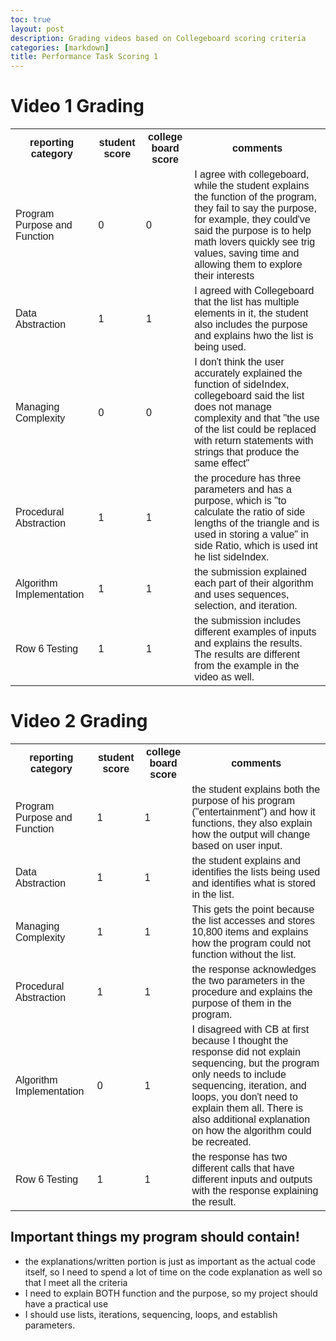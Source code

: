 ```yaml
---
toc: true
layout: post
description: Grading videos based on Collegeboard scoring criteria 
categories: [markdown]
title: Performance Task Scoring 1
---
```

<html>
<head>
<style>
table {
  font-family: arial, sans-serif;
  border-collapse: collapse;
  width: 100%;
}

td, th {
  border: 1px solid #dddddd;
  text-align: left;
  padding: 8px;
}

tr:nth-child(even) {
  background-color: #dddddd;
}
</style>
</head>
<body>

<h1>Video 1 Grading</h1>

<table>
  <tr>
    <th>reporting category</th>
    <th>student score</th>
    <th>college board score</th>
    <th>comments</th>
  </tr>
  <tr>
    <td>Program Purpose and Function</td>
    <td>0</td>
    <td>0</td>
    <td>I agree with collegeboard, while the student explains the function of the program, they fail to say the purpose, for example, they could've said the purpose is to help math lovers quickly see trig values, saving time and allowing them to explore their interests</td>
  </tr>
  <tr>
    <td>Data Abstraction</td>
    <td>1</td>
    <td>1</td>
    <td>I agreed with Collegeboard that the list has multiple elements in it, the student also includes the purpose and explains hwo the list is being used.</td>
  </tr>
  <tr>
    <td>Managing Complexity</td>
    <td>0</td>
    <td>0</td>
    <td>I don't think the user accurately explained the function of sideIndex, collegeboard said the list does not manage complexity and that "the use of the list could be replaced with return statements with strings that produce the same effect"</td>
  </tr>
  <tr>
    <td>Procedural Abstraction</td>
    <td>1</td>
    <td>1</td>
    <td>the procedure has three parameters and has a purpose, which is "to calculate the ratio of side lengths of the triangle and is used in storing a value" in side Ratio, which is used int he list sideIndex.</td>
  </tr>
  <tr>
    <td>Algorithm Implementation</td>
    <td>1</td>
    <td>1</td>
    <td>the submission explained each part of their algorithm and uses sequences, selection, and iteration.</td>
  </tr>
  <tr>
    <td>Row 6 Testing</td>
    <td>1</td>
    <td>1</td>
    <td>the submission includes different examples of inputs and explains the results. The results are different from the example in the video as well.</td>
  </tr>
</table>

</body>
</html>

<h1>Video 2 Grading</h1>

<table>
  <tr>
    <th>reporting category</th>
    <th>student score</th>
    <th>college board score</th>
    <th>comments</th>
  </tr>
  <tr>
    <td>Program Purpose and Function</td>
    <td>1</td>
    <td>1</td>
    <td>the student explains both the purpose of his program ("entertainment") and how it functions, they also explain how the output will change based on user input.</td>
  </tr>
  <tr>
    <td>Data Abstraction</td>
    <td>1</td>
    <td>1</td>
    <td>the student explains and identifies the lists being used and identifies what is stored in the list.</td>
  </tr>
  <tr>
    <td>Managing Complexity</td>
    <td>1</td>
    <td>1</td>
    <td>This gets the point because the list accesses and stores 10,800 items and explains how the program could not function without the list.</td>
  </tr>
  <tr>
    <td>Procedural Abstraction</td>
    <td>1</td>
    <td>1</td>
    <td>the response acknowledges the two parameters in the procedure and explains the purpose of them  in the program.</td>
  </tr>
  <tr>
    <td>Algorithm Implementation</td>
    <td>0</td>
    <td>1</td>
    <td>I disagreed with CB at first because I thought the response did not explain sequencing, but the program only needs to include sequencing, iteration, and loops, you don't need to explain them all. There is also additional explanation on how the algorithm could be recreated.</td>
  </tr>
  <tr>
    <td>Row 6 Testing</td>
    <td>1</td>
    <td>1</td>
    <td>the response has two different calls that have different inputs and outputs with the response explaining the result.</td>
  </tr>
</table>

</body>
</html>

## Important things my program should contain!
- the explanations/written portion is just as important as the actual code itself, so I need to spend a lot of time on the code explanation as well so that I meet all the criteria
- I need to explain BOTH function and the purpose, so my project should have a practical use 
- I should use lists, iterations, sequencing, loops, and establish parameters. 
